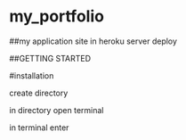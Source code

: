 # my_portfolio
##my application site in heroku server deploy 

##GETTING STARTED 


#installation 

create directory

in directory open terminal

in terminal enter 
